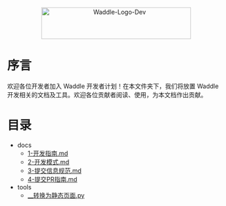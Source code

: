 <p align="center">
    <br>
    <img alt="Waddle-Logo-Dev" src="https://gitee.com/coco-ag/coco-waddle/raw/master/static/img/dev.png" height="73" width="346"/>
    <br>
</p>

# 序言
欢迎各位开发者加入 Waddle 开发者计划！在本文件夹下，我们将放置 Waddle 开发相关的文档及工具。欢迎各位贡献者阅读、使用，为本文档作出贡献。

# 目录
- docs
  - [1-开发指南.md](https://gitee.com/coco-ag/coco-waddle/blob/master/dev/docs/1-开发指南.md)
  - [2-开发模式.md](https://gitee.com/coco-ag/coco-waddle/blob/master/dev/docs/2-开发模式.md)
  - [3-提交信息规范.md](https://gitee.com/coco-ag/coco-waddle/blob/master/dev/docs/1-开发指南.md)
  - [4-提交PR指南.md](https://gitee.com/coco-ag/coco-waddle/blob/master/dev/docs/3-提交信息规范.md)
- tools
  - [__转换为静态页面.py](https://gitee.com/coco-ag/coco-waddle/blob/master/dev/tools/__转换为静态页面.py)